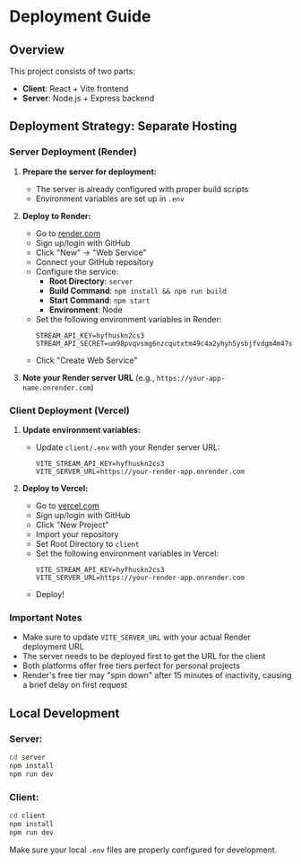 # Deployment Guide

## Overview
This project consists of two parts:
- **Client**: React + Vite frontend
- **Server**: Node.js + Express backend

## Deployment Strategy: Separate Hosting

### Server Deployment (Render)

1. **Prepare the server for deployment:**
   - The server is already configured with proper build scripts
   - Environment variables are set up in `.env`

2. **Deploy to Render:**
   - Go to [render.com](https://render.com)
   - Sign up/login with GitHub
   - Click "New" → "Web Service"
   - Connect your GitHub repository
   - Configure the service:
     - **Root Directory**: `server`
     - **Build Command**: `npm install && npm run build`
     - **Start Command**: `npm start`
     - **Environment**: Node
   - Set the following environment variables in Render:
     ```
     STREAM_API_KEY=hyfhuskn2cs3
     STREAM_API_SECRET=um98pvqvsmg6nzcqutxtm49c4a2yhyh5ysbjfvdgm4m47saxaff4avdu4jryct23
     ```
   - Click "Create Web Service"

3. **Note your Render server URL** (e.g., `https://your-app-name.onrender.com`)

### Client Deployment (Vercel)

1. **Update environment variables:**
   - Update `client/.env` with your Render server URL:
     ```
     VITE_STREAM_API_KEY=hyfhuskn2cs3
     VITE_SERVER_URL=https://your-render-app.onrender.com
     ```

2. **Deploy to Vercel:**
   - Go to [vercel.com](https://vercel.com)
   - Sign up/login with GitHub
   - Click "New Project"
   - Import your repository
   - Set Root Directory to `client`
   - Set the following environment variables in Vercel:
     ```
     VITE_STREAM_API_KEY=hyfhuskn2cs3
     VITE_SERVER_URL=https://your-render-app.onrender.com
     ```
   - Deploy!

### Important Notes

- Make sure to update `VITE_SERVER_URL` with your actual Render deployment URL
- The server needs to be deployed first to get the URL for the client
- Both platforms offer free tiers perfect for personal projects
- Render's free tier may "spin down" after 15 minutes of inactivity, causing a brief delay on first request

## Local Development

### Server:
```bash
cd server
npm install
npm run dev
```

### Client:
```bash
cd client
npm install
npm run dev
```

Make sure your local `.env` files are properly configured for development.
